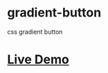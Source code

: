 # gradient-button
css gradient button


# <a href="http://repo.altervista.org/template/gradient-button/">Live Demo</a>
